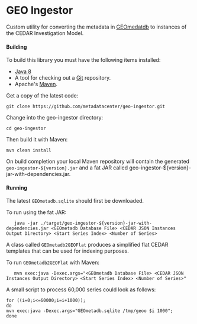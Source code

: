 GEO Ingestor
============

Custom utility for converting the metadata in [GEOmedatdb](http://gbnci.abcc.ncifcrf.gov/geo/) 
to instances of the CEDAR Investigation Model.

#### Building

To build this library you must have the following items installed:

+ [Java 8](http://www.oracle.com/technetwork/java/javase/downloads/index.html)
+ A tool for checking out a [Git](http://git-scm.com/) repository.
+ Apache's [Maven](http://maven.apache.org/index.html).

Get a copy of the latest code:

    git clone https://github.com/metadatacenter/geo-ingestor.git 

Change into the geo-ingestor directory:

    cd geo-ingestor

Then build it with Maven:

    mvn clean install

On build completion your local Maven repository will contain the generated ```geo-ingestor-${version}.jar``` and a fat JAR called geo-ingestor-${version}-jar-with-dependencies.jar.

#### Running


The latest ```GEOmetadb.sqlite``` should first be downloaded.

To run using the fat JAR:

```
   java -jar ./target/geo-ingestor-${version}-jar-with-dependencies.jar <GEOmetadb Database File> <CEDAR JSON Instances Output Directory> <Start Series Index> <Number of Series>
```

A class called ```GEOmetadb2GEOFlat``` produces a simplified flat CEDAR templates that can be used for indexing purposes.

To run ```GEOmetadb2GEOFlat``` with Maven:

```
   mvn exec:java -Dexec.args="<GEOmetadb Database File> <CEDAR JSON Instances Output Directory> <Start Series Index> <Number of Series>"
```

A small script to process 60,000 series could look as follows:


```
for ((i=0;i<=60000;i=i+1000));  
do 
mvn exec:java -Dexec.args="GEOmetadb.sqlite /tmp/geoo $i 1000"; 
done
```
